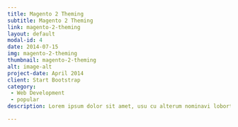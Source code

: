 ```yaml
---
title: Magento 2 Theming
subtitle: Magento 2 Theming
link: magento-2-theming
layout: default
modal-id: 4
date: 2014-07-15
img: magento-2-theming
thumbnail: magento-2-theming
alt: image-alt
project-date: April 2014
client: Start Bootstrap
category: 
 - Web Development
 - popular
description: Lorem ipsum dolor sit amet, usu cu alterum nominavi lobortis. At duo novum diceret. Tantas apeirian vix et, usu sanctus postulant inciderint ut, populo diceret necessitatibus in vim. Cu eum dicam feugiat noluisse.

---
```

